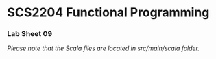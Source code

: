 # SCS2204 Functional Programming
### Lab Sheet 09
_Please note that the Scala files are located in src/main/scala folder._

